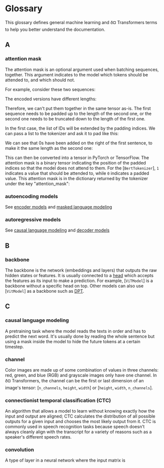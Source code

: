 <!--
Copyright 2020 The HuggingFace Team. All rights reserved.

Licensed under the Apache License, Version 2.0 (the "License"); you may not use this file except in compliance with
the License. You may obtain a copy of the License at

http://www.apache.org/licenses/LICENSE-2.0

Unless required by applicable law or agreed to in writing, software distributed under the License is distributed on
an "AS IS" BASIS, WITHOUT WARRANTIES OR CONDITIONS OF ANY KIND, either express or implied. See the License for the
specific language governing permissions and limitations under the License.

â ï¸ Note that this file is in Markdown but contain specific syntax for our doc-builder (similar to MDX) that may not be
rendered properly in your Markdown viewer.
-->

# Glossary

This glossary defines general machine learning and ð¤ Transformers terms to help you better understand the documentation.

## A

### attention mask

The attention mask is an optional argument used when batching sequences, together. This argument indicates to the model which tokens should be attended to, and which should not.

For example, consider these two sequences:




The encoded versions have different lengths:




Therefore, we can't put them together in the same tensor as-is. The first sequence needs to be padded up to the length of the second one, or the second one needs to be truncated down to the length of the first one.

In the first case, the list of IDs will be extended by the padding indices. We can pass a list to the tokenizer and ask it to pad like this:




We can see that 0s have been added on the right of the first sentence, to make it the same length as the second one:




This can then be converted into a tensor in PyTorch or TensorFlow. The attention mask is a binary tensor indicating the position of the padded indices so that the model does not attend to them. For the [`BertTokenizer`], `1` indicates a value that should be attended to, while `0` indicates a padded value. This attention mask is in the dictionary returned by the tokenizer under the key "attention\_mask":




### autoencoding models

See [encoder models](#encoder-models) and [masked language modeling](#masked-language-modeling-mlm)

### autoregressive models

See [causal language modeling](#causal-language-modeling) and [decoder models](#decoder-models)

## B

### backbone

The backbone is the network (embeddings and layers) that outputs the raw hidden states or features. It is usually connected to a [head](#head) which accepts the features as its input to make a prediction. For example, [`ViTModel`] is a backbone without a specific head on top. Other models can also use [`VitModel`] as a backbone such as [DPT](mode_doc/dpt).

## C

### causal language modeling

A pretraining task where the model reads the texts in order and has to predict the next word. It's usually done by reading the whole sentence but using a mask inside the model to hide the future tokens at a certain timestep.

### channel

Color images are made up of some combination of values in three channels: red, green, and blue (RGB) and grayscale images only have one channel. In ð¤ Transformers, the channel can be the first or last dimension of an image's tensor: [`n_channels`, `height`, `width`] or [`height`, `width`, `n_channels`].

### connectionist temporal classification (CTC)

An algorithm that allows a model to learn without knowing exactly how the input and output are aligned; CTC calculates the distribution of all possible outputs for a given input and chooses the most likely output from it. CTC is commonly used in speech recognition tasks because speech doesn't always cleanly align with the transcript for a variety of reasons such as a speaker's different speech rates.

### convolution

A type of layer in a neural network where the input matrix is

